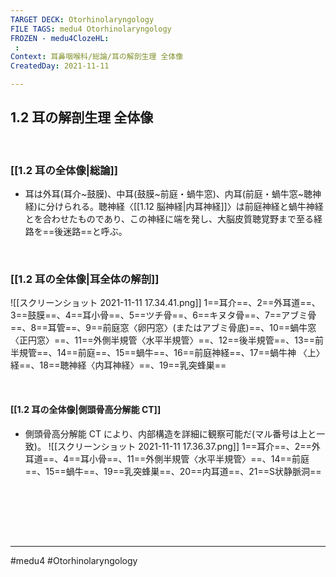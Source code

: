 ```yaml
---
TARGET DECK: Otorhinolaryngology
FILE TAGS: medu4 Otorhinolaryngology
FROZEN - medu4ClozeHL:
 : 
Context: 耳鼻咽喉科/総論/耳の解剖生理 全体像
CreatedDay: 2021-11-11

---
```


## 1.2 耳の解剖生理 全体像

<br>

### [[1.2 耳の全体像|総論]]
* 耳は外耳(耳介~鼓膜)、中耳(鼓膜~前庭・蝸牛窓)、内耳(前庭・蝸牛窓~聴神経)に分けられる。聴神経〈[[1.12 脳神経|内耳神経]]〉は前庭神経と蝸牛神経とを合わせたものであり、この神経に端を発し、大脳皮質聴覚野まで至る経路を==後迷路==と呼ぶ。
<!--ID: 1642157425568-->


<br>

### [[1.2 耳の全体像|耳全体の解剖]]
![[スクリーンショット 2021-11-11 17.34.41.png]]
1==耳介==、2==外耳道==、3==鼓膜==、4==耳小骨==、5==ツチ骨==、6==キヌタ骨==、7==アブミ骨==、8==耳管==、9==前庭窓〈卵円窓〉(またはアブミ骨底)==、10==蝸牛窓〈正円窓〉==、11==外側半規管〈水平半規管〉==、12==後半規管==、13==前半規管==、14==前庭==、15==蝸牛==、16==前庭神経==、17==蝸牛神 〈上〉経==、18==聴神経〈内耳神経〉==、19==乳突蜂巣==
<!--ID: 1642157425576-->

<br>




#### [[1.2 耳の全体像|側頭骨高分解能 CT]]
* 側頭骨高分解能 CT により、内部構造を詳細に観察可能だ(マル番号は上と一致)。
![[スクリーンショット 2021-11-11 17.36.37.png]]
1==耳介==、2==外耳道==、4==耳小骨==、11==外側半規管〈水平半規管〉==、14==前庭==、15==蝸牛==、19==乳突蜂巣==、20==内耳道==、21==S状静脈洞==
<!--ID: 1657778273900-->




<br>


 

<br><br><br>

---
#medu4 #Otorhinolaryngology
